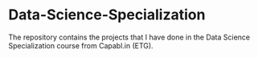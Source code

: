 # Data-Science-Specialization
The repository contains the projects that I have done in the Data Science Specialization course from Capabl.in (ETG).
